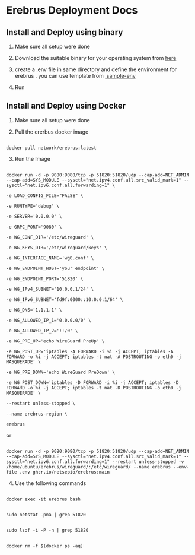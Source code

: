 
# Erebrus Deployment Docs

  

## Install and Deploy using binary

  

1. Make sure all setup were done

2. Download the suitable binary for your operating system from [here](https://github.com/NetSepio/erebrus/releases/)

3. create a .env file in same directory and define the environment for erebrus . you can use template from [.sample-env](https://github.com/NetSepio/erebrus/blob/main/.sample-env)

4. Run

  

## Install and Deploy using Docker

  

1. Make sure all setup were done

2. Pull the ererbus docker image

```

docker pull network/erebrus:latest

```

3. Run the Image

```

docker run -d -p 9080:9080/tcp -p 51820:51820/udp --cap-add=NET_ADMIN --cap-add=SYS_MODULE --sysctl="net.ipv4.conf.all.src_valid_mark=1" --sysctl="net.ipv6.conf.all.forwarding=1" \

-e LOAD_CONFIG_FILE="FALSE" \

-e RUNTYPE='debug' \

-e SERVER='0.0.0.0' \

-e GRPC_PORT='9080' \

-e WG_CONF_DIR='/etc/wireguard' \

-e WG_KEYS_DIR='/etc/wireguard/keys' \

-e WG_INTERFACE_NAME='wg0.conf' \

-e WG_ENDPOINT_HOST='your endpoint' \

-e WG_ENDPOINT_PORT='51820' \

-e WG_IPv4_SUBNET='10.0.0.1/24' \

-e WG_IPv6_SUBNET='fd9f:0000::10:0:0:1/64' \

-e WG_DNS='1.1.1.1' \

-e WG_ALLOWED_IP_1='0.0.0.0/0' \

-e WG_ALLOWED_IP_2='::/0' \

-e WG_PRE_UP='echo WireGuard PreUp' \

-e WG_POST_UP='iptables -A FORWARD -i %i -j ACCEPT; iptables -A FORWARD -o %i -j ACCEPT; iptables -t nat -A POSTROUTING -o eth0 -j MASQUERADE' \

-e WG_PRE_DOWN='echo WireGuard PreDown' \

-e WG_POST_DOWN='iptables -D FORWARD -i %i -j ACCEPT; iptables -D FORWARD -o %i -j ACCEPT; iptables -t nat -D POSTROUTING -o eth0 -j MASQUERADE' \

--restart unless-stopped \

--name erebrus-region \

erebrus

```

  

or
```

docker run -d -p 9080:9080/tcp -p 51820:51820/udp --cap-add=NET_ADMIN --cap-add=SYS_MODULE --sysctl="net.ipv4.conf.all.src_valid_mark=1" --sysctl="net.ipv6.conf.all.forwarding=1" --restart unless-stopped -v /home/ubuntu/erebrus/wireguard/:/etc/wireguard/ --name erebrus --env-file .env ghcr.io/netsepio/erebrus:main

```
4. Use the following commands

```

docker exec -it erebrus bash

```

```

sudo netstat -pna | grep 51820

```

```

sudo lsof -i -P -n | grep 51820

```

```

docker rm -f $(docker ps -aq)

```